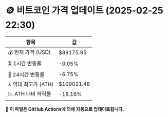 # 🪙 비트코인 가격 업데이트 (2025-02-25 22:30)

| 항목                | 값 |
|--------------------|----------------|
| 💰 현재 가격 (USD) | $89175.95 |
| ⏳ 1시간 변동률    | -0.05% |
| 📆 24시간 변동률   | -6.75% |
| 🔝 역대 최고가 (ATH) | $109021.48 |
| 📉 ATH 대비 하락률 | -18.16% |

🔄 **이 파일은 GitHub Actions에 의해 자동으로 업데이트됩니다.**
